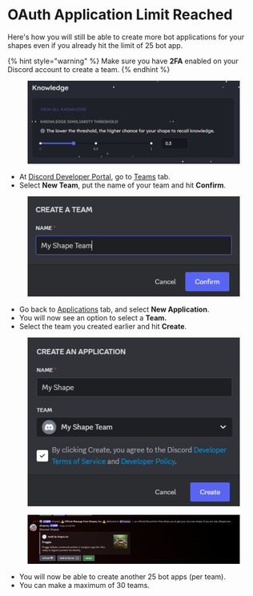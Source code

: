 # OAuth Application Limit Reached

Here's how you will still be able to create more bot applications for your shapes even if you already hit the limit of 25 bot app.

{% hint style="warning" %}
Make sure you have **2FA** enabled on your Discord account to create a team.&#x20;
{% endhint %}

<div align="left"><figure><img src="../../.gitbook/assets/image (6) (1).png" alt=""><figcaption></figcaption></figure></div>

* At [Discord Developer Portal](https://discord.com/developers/teams), go to [Teams](https://discord.com/developers/teams) tab.
* Select **New Team**, put the name of your team and hit **Confirm**.

<div align="left"><figure><img src="../../.gitbook/assets/image (1) (1) (1) (1) (1) (1) (1) (1) (1).png" alt=""><figcaption></figcaption></figure></div>

* Go back to [Applications](https://discord.com/developers/applications) tab, and select **New Application**.
* You will now see an option to select a **Team.**
* Select the team you created earlier and hit **Create**.

<div align="left"><figure><img src="../../.gitbook/assets/image (2) (1) (1) (1) (1) (1) (1).png" alt=""><figcaption></figcaption></figure></div>

<div align="left"><figure><img src="../../.gitbook/assets/image (4) (1) (1) (1).png" alt=""><figcaption></figcaption></figure></div>

* You will now be able to create another 25 bot apps (per team).
* You can make a maximum of 30 teams.
